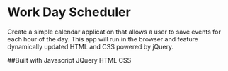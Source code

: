 # Work Day Scheduler


Create a simple calendar application that allows a user to save events for each hour of the day. This app will run in the browser and feature dynamically updated HTML and CSS powered by jQuery.

##Built with 
Javascript
JQuery
HTML
CSS


